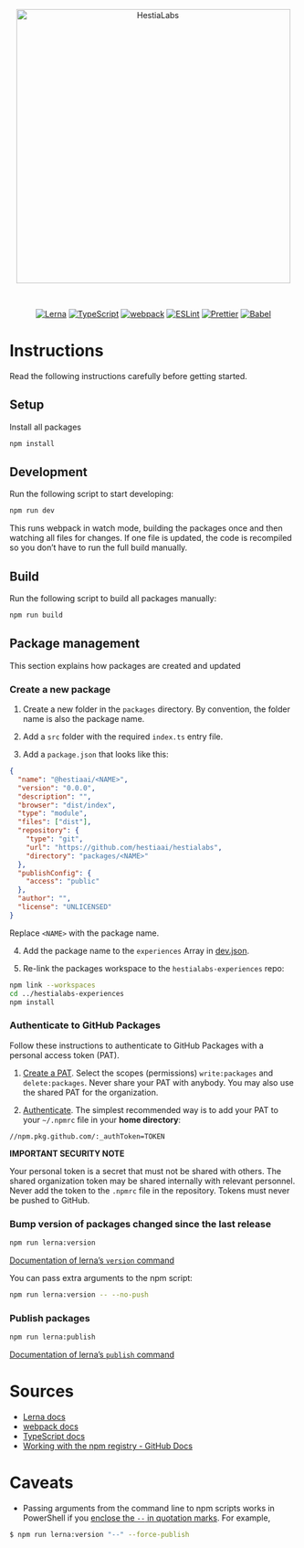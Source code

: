<p align="center">
  <img alt="HestiaLabs" src="https://hestialabs.org/assets/img/hestialabs-logo+text.svg" width="480">
</p>

<br>

<p align="center">
  <a href="https://lerna.js.org/"><img alt="Lerna" src="https://img.shields.io/badge/Lerna-3E3E3E?style=for-the-badge&logo=lerna&logoColor=white"></a>
  <a href="https://www.typescriptlang.org/"><img alt="TypeScript" src="https://img.shields.io/badge/TypeScript-007ACC?style=for-the-badge&logo=typescript&logoColor=white"></a>
  <a href="https://webpack.js.org/"><img alt="webpack" src="https://img.shields.io/badge/Webpack-8DD6F9?style=for-the-badge&logo=Webpack&logoColor=white"></a>
  <a href="https://eslint.org"><img alt="ESLint" src="https://img.shields.io/badge/eslint-3A33D1?style=for-the-badge&logo=eslint&logoColor=white"></a>
  <a href="https://prettier.io/"><img alt="Prettier" src="https://img.shields.io/badge/prettier-1A2C34?style=for-the-badge&logo=prettier&logoColor=F7BA3E"></a>
  <a href="https://babeljs.io/"><img alt="Babel" src="https://img.shields.io/badge/Babel-F9DC3E?style=for-the-badge&logo=babel&logoColor=white"></a>

</p>

# Instructions

Read the following instructions carefully before getting started.

## Setup

Install all packages

```sh
npm install
```

## Development

Run the following script to start developing:

```sh
npm run dev
```

This runs webpack in watch mode, building the packages once and then watching all files for changes. If one file is updated, the code is recompiled so you don’t have to run the full build manually.

## Build

Run the following script to build all packages manually:

```sh
npm run build
```

## Package management

This section explains how packages are created and updated

### Create a new package

1. Create a new folder in the `packages` directory. By convention, the folder name is also the package name.

2. Add a `src` folder with the required `index.ts` entry file.

3. Add a `package.json` that looks like this:

```json
{
  "name": "@hestiaai/<NAME>",
  "version": "0.0.0",
  "description": "",
  "browser": "dist/index",
  "type": "module",
  "files": ["dist"],
  "repository": {
    "type": "git",
    "url": "https://github.com/hestiaai/hestialabs",
    "directory": "packages/<NAME>"
  },
  "publishConfig": {
    "access": "public"
  },
  "author": "",
  "license": "UNLICENSED"
}
```

Replace `<NAME>` with the package name.

4. Add the package name to the `experiences` Array in [dev.json](https://github.com/hestiaAI/hestialabs-experiences/blob/master/config/dev.json#L2).

5. Re-link the packages workspace to the `hestialabs-experiences` repo:

```sh
npm link --workspaces
cd ../hestialabs-experiences
npm install
```

### Authenticate to GitHub Packages

Follow these instructions to authenticate to GitHub Packages with a personal access token (PAT).

1. [Create a PAT](https://docs.github.com/en/authentication/keeping-your-account-and-data-secure/creating-a-personal-access-token). Select the scopes (permissions) `write:packages` and `delete:packages`. Never share your PAT with anybody. You may also use the shared PAT for the organization.

2. [Authenticate](https://docs.github.com/en/packages/working-with-a-github-packages-registry/working-with-the-npm-registry#authenticating-with-a-personal-access-token). The simplest recommended way is to add your PAT to your `~/.npmrc` file in your **home directory**:

```
//npm.pkg.github.com/:_authToken=TOKEN
```

**IMPORTANT SECURITY NOTE**

Your personal token is a secret that must not be shared with others. The shared organization token may be shared internally with relevant personnel. Never add the token to the `.npmrc` file in the repository. Tokens must never be pushed to GitHub.

### Bump version of packages changed since the last release

```sh
npm run lerna:version
```

[Documentation of lerna’s `version` command](https://github.com/lerna/lerna/tree/main/commands/version)

You can pass extra arguments to the npm script:

```sh
npm run lerna:version -- --no-push
```

### Publish packages

```sh
npm run lerna:publish
```

[Documentation of lerna’s `publish` command](https://github.com/lerna/lerna/tree/main/commands/publish)

# Sources

- [Lerna docs](https://github.com/lerna/lerna)
- [webpack docs](https://webpack.js.org/concepts/)
- [TypeScript docs](https://www.typescriptlang.org/docs/)
- [Working with the npm registry - GitHub Docs](https://docs.github.com/en/packages/working-with-a-github-packages-registry/working-with-the-npm-registry)

# Caveats

- Passing arguments from the command line to npm scripts works in PowerShell if you [enclose the `--` in quotation marks](https://stackoverflow.com/a/65530483/8238129). For example,

```sh
$ npm run lerna:version "--" --force-publish
```
